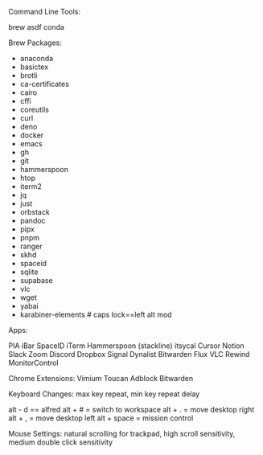 
Command Line Tools:

brew
asdf
conda


Brew Packages:
- anaconda
- basictex
- brotli
- ca-certificates
- cairo
- cffi
- coreutils
- curl
- deno
- docker
- emacs
- gh
- git
- hammerspoon
- htop
- iterm2
- jq
- just
- orbstack
- pandoc
- pipx
- pnpm
- ranger
- skhd
- spaceid
- sqlite
- supabase
- vlc
- wget
- yabai
- karabiner-elements # caps lock==left alt mod


Apps:

PIA
iBar
SpaceID
iTerm
Hammerspoon (stackline)
itsycal
Cursor
Notion
Slack
Zoom
Discord
Dropbox
Signal
Dynalist
Bitwarden
Flux
VLC
Rewind
MonitorControl

Chrome Extensions:
Vimium
Toucan
Adblock
Bitwarden


 Keyboard Changes:
 max key repeat, min key repeat delay

 alt - d == alfred
 alt + # = switch to workspace
 alt + . = move desktop right
 alt + , = move desktop left
 alt + space = mission control

 Mouse Settings:
natural scrolling for trackpad, high scroll sensitivity, medium double click sensitivity
